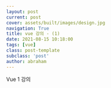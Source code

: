 ```yaml
---
layout: post
current: post
cover: assets/built/images/design.jpg
navigation: True
title: vue 강의 - (1)
date: 2021-08-15 10:18:00
tags: [vue]
class: post-template
subclass: 'post'
author: abraham
---
```


Vue 1 강의
